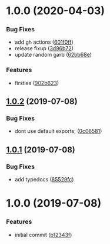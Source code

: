 # 1.0.0 (2020-04-03)


### Bug Fixes

* add gh actions ([601f0ff](https://github.com/json-schema-tools/semantic-release-transpiler/commit/601f0ff98d316f99e0cbeda926b6f76d47b7c696))
* release fixup ([3d96b72](https://github.com/json-schema-tools/semantic-release-transpiler/commit/3d96b724701ad60bdf4c2fda969b9a5da526734b))
* update random garb ([62bb68e](https://github.com/json-schema-tools/semantic-release-transpiler/commit/62bb68ed20fa0d6392aec62e9f8fba7af07e9aff))


### Features

* firsties ([902b623](https://github.com/json-schema-tools/semantic-release-transpiler/commit/902b623d6fdb70653b19aa3f363e2d078aa2bb2c))

## [1.0.2](https://github.com/open-rpc/semantic-release-plugin/compare/1.0.1...1.0.2) (2019-07-08)


### Bug Fixes

* dont use default exports; ([0c06581](https://github.com/open-rpc/semantic-release-plugin/commit/0c06581))

## [1.0.1](https://github.com/open-rpc/semantic-release-plugin/compare/1.0.0...1.0.1) (2019-07-08)


### Bug Fixes

* add typedocs ([85529fc](https://github.com/open-rpc/semantic-release-plugin/commit/85529fc))

# 1.0.0 (2019-07-08)


### Features

* initial commit ([b12343f](https://github.com/open-rpc/semantic-release-plugin/commit/b12343f))
